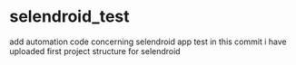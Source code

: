 # selendroid_test
add automation code concerning selendroid app test 
in this commit i have uploaded first project structure for selendroid 
